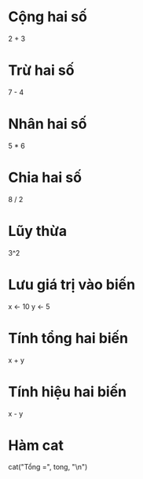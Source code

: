 # Cộng hai số
2 + 3

# Trừ hai số
7 - 4

# Nhân hai số
5 * 6

# Chia hai số
8 / 2

# Lũy thừa
3^2

# Lưu giá trị vào biến
x <- 10
y <- 5

# Tính tổng hai biến
x + y

# Tính hiệu hai biến
x - y

# Hàm cat
cat("Tổng =", tong, "\n")